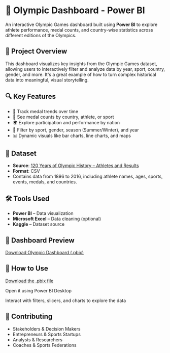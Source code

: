 # 🏅 Olympic Dashboard - Power BI

An interactive Olympic Games dashboard built using **Power BI** to explore athlete performance, medal counts, and country-wise statistics across different editions of the Olympics.

## 📌 Project Overview

This dashboard visualizes key insights from the Olympic Games dataset, allowing users to interactively filter and analyze data by year, sport, country, gender, and more. It's a great example of how to turn complex historical data into meaningful, visual storytelling.

## 🔍 Key Features

- 📅 Track medal trends over time  
- 🥇 See medal counts by country, athlete, or sport  
- 🌍 Explore participation and performance by nation  
- 🏃 Filter by sport, gender, season (Summer/Winter), and year  
- 📊 Dynamic visuals like bar charts, line charts, and maps  

## 📁 Dataset

- **Source**: [120 Years of Olympic History – Athletes and Results](https://www.kaggle.com/datasets/heesoo37/120-years-of-olympic-history-athletes-and-results)  
- **Format**: CSV  
- Contains data from 1896 to 2016, including athlete names, ages, sports, events, medals, and countries.

## 🛠️ Tools Used

- **Power BI** – Data visualization  
- **Microsoft Excel** – Data cleaning (optional)  
- **Kaggle** – Dataset source  

## 📸 Dashboard Preview

[Download Olympic Dashboard (.pbix)](https://github.com/tejakrishna-etyala/olympic_dashboard_analysis_powerbi/blob/main/images_dashboard/Screenshot%20(469).png)

## 🚀 How to Use
[Download the .pbix file](https://github.com/tejakrishna-etyala/olympic_dashboard_analysis_powerbi/blob/main/olympic_dashboard.zip)

Open it using Power BI Desktop

Interact with filters, slicers, and charts to explore the data

## 🤝 Contributing

- Stakeholders & Decision Makers  
- Entrepreneurs & Sports Startups  
- Analysts & Researchers  
- Coaches & Sports Federations

